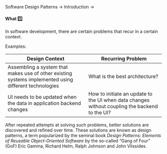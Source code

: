 <link rel="stylesheet" href="{{baseUrl}}/css/textbook.css">

<div class="website-content">

<div id="path">Software Design Patterns &rarr; Introduction &rarr;</div>

<div id="title">

#### What :one:

</div>

<div id="body">

In software development, there are certain problems that recur in a certain context.

<tip-box>

Examples:

| Design Context                                                                                        | Recurring Problem                                                                             |
| ----------------------------------------------------------------------------------------------------- | --------------------------------------------------------------------------------------------- |
| Assembling a system that makes use of other existing systems implemented using different technologies | What is the best architecture?                                                                |
| UI needs to be updated when the data in application backend changes                                   | How to initiate an update to the UI when data changes without coupling the backend to the UI? |

</tip-box>

After repeated attempts at solving such problems, better solutions are discovered and refined over time. These solutions are known as design patterns, a term popularized by the seminal book _Design Patterns: Elements of Reusable Object-Oriented Software_ by the so-called “Gang of Four” (GoF) Eric Gamma, Richard Helm, Ralph Johnson and John Vlissides.

<tip-box type="primary">
<include src="../../../common/definitions.md#def-software-design-pattern" />
</tip-box>

</div>

<div id="extras">

<include src="exercises.md" />

<div>

</div>
